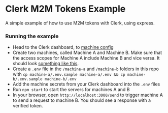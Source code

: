 # Clerk M2M Tokens Example

A simple example of how to use M2M tokens with Clerk, using express.

### Running the example

- Head to the Clerk dashboard, to [machine config](https://dashboard.clerk.com/last-active?path=machines)
- Create two machines, called Machine A and Machine B. Make sure that the access scopes for Machine A include Machine B and vice versa. It should look [something like this](https://p176.p0.n0.cdn.zight.com/items/7KurL6Kx/ae284282-258e-43ea-8cb6-4a4ed1f87540.png?v=4eb6a0b199b0b3887c6c17b29e663c43).
- Create a `.env` file in the `/machine-a` and `/machine-b` folders in this repo with `cp machine-a/.env.sample machine-a/.env && cp machine-b/.env.sample machine-b/.env`
- Add the machine secrets from your Clerk dashboard into the `.env` files
- Run `npm start` to start the servers for machines A and B
- In your browser, open `http://localhost:3000/send` to trigger machine A to send a request to machine B. You should see a response with a verified token.
